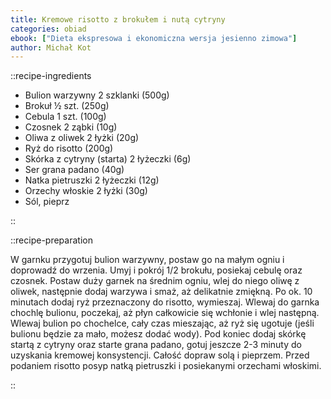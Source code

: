 ```yaml
---
title: Kremowe risotto z brokułem i nutą cytryny
categories: obiad
ebook: ["Dieta ekspresowa i ekonomiczna wersja jesienno zimowa"]
author: Michał Kot
---
```


::recipe-ingredients

- Bulion warzywny 2 szklanki (500g)
- Brokuł ½ szt. (250g)
- Cebula 1 szt. (100g)
- Czosnek 2 ząbki (10g)
- Oliwa z oliwek 2 łyżki (20g)
- Ryż do risotto (200g)
- Skórka z cytryny (starta) 2 łyżeczki (6g)
- Ser grana padano (40g)
- Natka pietruszki 2 łyżeczki (12g)
- Orzechy włoskie 2 łyżki (30g)
- Sól, pieprz

::

::recipe-preparation

W garnku przygotuj bulion warzywny, postaw go na małym ogniu i doprowadź do wrzenia. Umyj i pokrój 1/2 brokułu, posiekaj cebulę oraz czosnek. Postaw duży garnek na średnim ogniu, wlej do niego oliwę z oliwek, następnie dodaj warzywa i smaż, aż delikatnie zmiękną. Po ok. 10 minutach dodaj ryż przeznaczony do risotto, wymieszaj. Wlewaj do garnka chochlę bulionu, poczekaj, aż płyn całkowicie się wchłonie i wlej następną. Wlewaj bulion po chochelce, cały czas mieszając, aż ryż się ugotuje (jeśli bulionu będzie za mało, możesz dodać wody). Pod koniec dodaj skórkę startą z cytryny oraz starte grana padano, gotuj jeszcze 2-3 minuty do uzyskania kremowej konsystencji. Całość dopraw solą i pieprzem. Przed podaniem risotto posyp natką pietruszki i posiekanymi orzechami włoskimi.

::